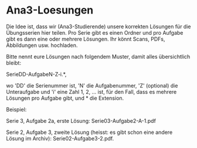 # Ana3-Loesungen
Die Idee ist, dass wir (Ana3-Studierende) unsere korrekten Lösungen für die Übungsserien hier teilen.
Pro Serie gibt es einen Ordner und pro Aufgabe gibt es dann eine oder mehrere Lösungen.
Ihr könnt Scans, PDFs, Abbildungen usw. hochladen.

Bitte nennt eure Lösungen nach folgendem Muster, damit alles übersichtlich bleibt:

SerieDD-AufgabeN-Z-i.*,

wo 'DD' die Serienummer ist,
'N' die Aufgabenummer,
'Z' (optional) die Unteraufgabe
und 'i' eine Zahl 1, 2, ... ist, für den Fall, dass es mehrere Lösungen pro Aufgabe gibt,
und * die Extension.

Beispiel:

Serie 3, Aufgabe 2a, erste Lösung: Serie03-Aufgabe2-A-1.pdf

Serie 2, Aufgabe 3, zweite Lösung (heisst: es gibt schon eine andere Lösung im Archiv): Serie02-Aufgabe3-2.pdf. 
